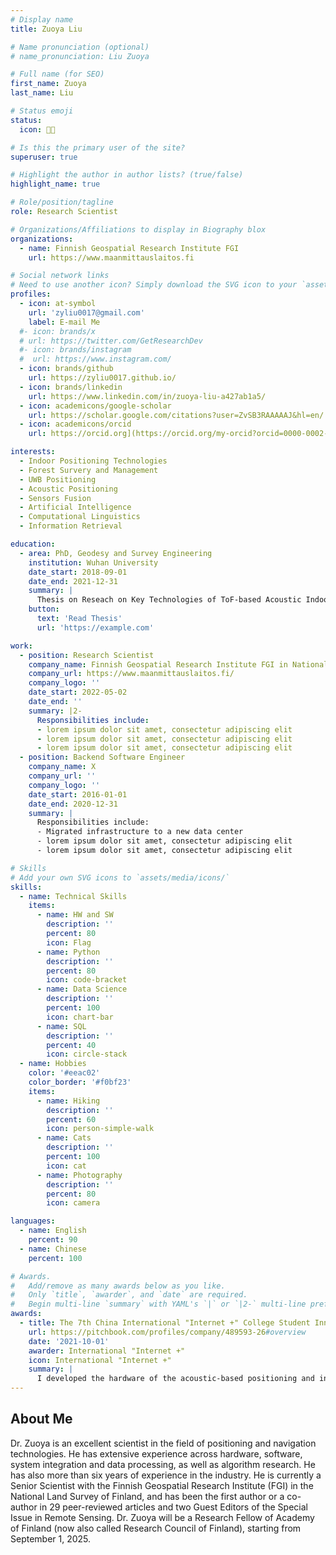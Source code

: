 ```yaml
---
# Display name
title: Zuoya Liu

# Name pronunciation (optional)
# name_pronunciation: Liu Zuoya

# Full name (for SEO)
first_name: Zuoya
last_name: Liu

# Status emoji
status:
  icon: 🏃🏼

# Is this the primary user of the site?
superuser: true

# Highlight the author in author lists? (true/false)
highlight_name: true

# Role/position/tagline
role: Research Scientist

# Organizations/Affiliations to display in Biography blox
organizations:
  - name: Finnish Geospatial Research Institute FGI
    url: https://www.maanmittauslaitos.fi

# Social network links
# Need to use another icon? Simply download the SVG icon to your `assets/media/icons/` folder.
profiles:
  - icon: at-symbol
    url: 'zyliu0017@gmail.com'
    label: E-mail Me
  #- icon: brands/x
  # url: https://twitter.com/GetResearchDev
  #- icon: brands/instagram
  #  url: https://www.instagram.com/
  - icon: brands/github
    url: https://zyliu0017.github.io/
  - icon: brands/linkedin
    url: https://www.linkedin.com/in/zuoya-liu-a427ab1a5/
  - icon: academicons/google-scholar
    url: https://scholar.google.com/citations?user=ZvSB3RAAAAAJ&hl=en/
  - icon: academicons/orcid
    url: https://orcid.org](https://orcid.org/my-orcid?orcid=0000-0002-9407-5008/

interests:
  - Indoor Positioning Technologies
  - Forest Survery and Management 
  - UWB Positioning
  - Acoustic Positioning
  - Sensors Fusion
  - Artificial Intelligence
  - Computational Linguistics
  - Information Retrieval

education:
  - area: PhD, Geodesy and Survey Engineering
    institution: Wuhan University
    date_start: 2018-09-01
    date_end: 2021-12-31
    summary: |
      Thesis on Reseach on Key Technologies of ToF-based Acoustic Indoor Positioning System. Supervised by [Prof. Ruizhi Chen](https://sds.cuhk.edu.cn/teacher/2070).
    button:
      text: 'Read Thesis'
      url: 'https://example.com'

work:
  - position: Research Scientist
    company_name: Finnish Geospatial Research Institute FGI in National Land Survery of Finland
    company_url: https://www.maanmittauslaitos.fi/
    company_logo: ''
    date_start: 2022-05-02
    date_end: ''
    summary: |2-
      Responsibilities include:
      - lorem ipsum dolor sit amet, consectetur adipiscing elit
      - lorem ipsum dolor sit amet, consectetur adipiscing elit
      - lorem ipsum dolor sit amet, consectetur adipiscing elit
  - position: Backend Software Engineer
    company_name: X
    company_url: ''
    company_logo: ''
    date_start: 2016-01-01
    date_end: 2020-12-31
    summary: |
      Responsibilities include:
      - Migrated infrastructure to a new data center
      - lorem ipsum dolor sit amet, consectetur adipiscing elit
      - lorem ipsum dolor sit amet, consectetur adipiscing elit

# Skills
# Add your own SVG icons to `assets/media/icons/`
skills:
  - name: Technical Skills
    items:
      - name: HW and SW
        description: ''
        percent: 80
        icon: Flag
      - name: Python
        description: ''
        percent: 80
        icon: code-bracket
      - name: Data Science
        description: ''
        percent: 100
        icon: chart-bar
      - name: SQL
        description: ''
        percent: 40
        icon: circle-stack
  - name: Hobbies
    color: '#eeac02'
    color_border: '#f0bf23'
    items:
      - name: Hiking
        description: ''
        percent: 60
        icon: person-simple-walk
      - name: Cats
        description: ''
        percent: 100
        icon: cat
      - name: Photography
        description: ''
        percent: 80
        icon: camera

languages:
  - name: English
    percent: 90
  - name: Chinese
    percent: 100

# Awards.
#   Add/remove as many awards below as you like.
#   Only `title`, `awarder`, and `date` are required.
#   Begin multi-line `summary` with YAML's `|` or `|2-` multi-line prefix and indent 2 spaces below.
awards:
  - title: The 7th China International "Internet +" College Student Innovation and Entrepreneurship Competition
    url: https://pitchbook.com/profiles/company/489593-26#overview
    date: '2021-10-01'
    awarder: International "Internet +"
    icon: International "Internet +"
    summary: |
      I developed the hardware of the acoustic-based positioning and integrated the related embedded software into the RSIC-V based chip.
---
```


## About Me

Dr. Zuoya is an excellent scientist in the field of positioning and navigation technologies. He has extensive experience across hardware, software, system integration and data processing, as well as algorithm research. He has also more than six years of experience in the industry. He is currently a Senior Scientist with the Finnish Geospatial Research Institute (FGI) in the National Land Survey of Finland, and has been the first author or a co-author in 29 peer-reviewed articles and two Guest Editors of the Special Issue in Remote Sensing. Dr. Zuoya will be a Research Fellow of Academy of Finland (now also called Research Council of Finland), starting from September 1, 2025. 
